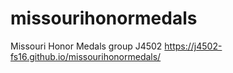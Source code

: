 # missourihonormedals
Missouri Honor Medals group J4502
https://j4502-fs16.github.io/missourihonormedals/
